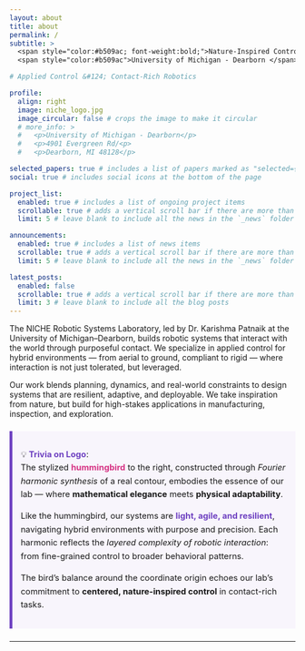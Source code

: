 ```yaml
---
layout: about
title: about
permalink: /
subtitle: >
  <span style="color:#b509ac; font-weight:bold;">Nature-Inspired Control of Hybrid Environment Robotic Systems </span> <br>
  <span style="color:#b509ac">University of Michigan - Dearborn </span> <br>

# Applied Control &#124; Contact-Rich Robotics

profile:
  align: right
  image: niche_logo.jpg
  image_circular: false # crops the image to make it circular
  # more_info: >
  #   <p>University of Michigan - Dearborn</p>
  #   <p>4901 Evergreen Rd/<p>
  #   <p>Dearborn, MI 48128</p>

selected_papers: true # includes a list of papers marked as "selected={true}"
social: true # includes social icons at the bottom of the page

project_list:
  enabled: true # includes a list of ongoing project items
  scrollable: true # adds a vertical scroll bar if there are more than 3 news items
  limit: 5 # leave blank to include all the news in the `_news` folder

announcements:
  enabled: true # includes a list of news items
  scrollable: true # adds a vertical scroll bar if there are more than 3 news items
  limit: 5 # leave blank to include all the news in the `_news` folder

latest_posts:
  enabled: false
  scrollable: true # adds a vertical scroll bar if there are more than 3 new posts items
  limit: 3 # leave blank to include all the blog posts
---
```


The NICHE Robotic Systems Laboratory, led by Dr. Karishma Patnaik at the University of Michigan–Dearborn, builds robotic systems that interact with the world through purposeful contact. We specialize in applied control for hybrid environments — from aerial to ground, compliant to rigid — where interaction is not just tolerated, but leveraged.

Our work blends planning, dynamics, and real-world constraints to design systems that are resilient, adaptive, and deployable. We take inspiration from nature, but build for high-stakes applications in manufacturing, inspection, and exploration.

<div style="border-left: 5px solid #6f42c1; padding: 1em; background-color: #f8f5fc; margin: 1.5em 0; font-size: 1.05em; line-height: 1.6em;">

💡 <strong style="color:#6f42c1;">Trivia on Logo</strong>:  
The stylized <span style="color:#d63384;"><strong>hummingbird</strong></span> to the right, constructed through <em>Fourier harmonic synthesis</em> of a real contour, embodies the essence of our lab — where <strong>mathematical elegance</strong> meets <strong>physical adaptability</strong>.

Like the hummingbird, our systems are <span style="color:#6f42c1;"><strong>light, agile, and resilient</strong></span>, navigating hybrid environments with purpose and precision. Each harmonic reflects the <em>layered complexity of robotic interaction</em>: from fine-grained control to broader behavioral patterns.

The bird’s balance around the coordinate origin echoes our lab’s commitment to <strong>centered, nature-inspired control</strong> in contact-rich tasks.

</div>


---

<!-- ### research areas 

- Design and control strategies that emphasize <span style="color:#b509ac">resilience</span> and <span style="color:#b509ac">robustness</span>
- <span style="color:#b509ac">Safe environment interaction</span> using compliance
- Deployable solutions for <span style="color:#b509ac">small embedded systems</span>
- Target platforms are <span style="color:#b509ac">aerial robots, manipulators and aerial manipulators</span> -->

<!-- --- -->

<!-- ### ongoing projects
 
- <span style="color:#0076df"><strong>FlexMan</strong></span> – A vision-guided robotic manipulator system for dynamic, flexible manufacturing

--- -->

<!-- ### Learn more

- 🔬 [Explore Our Research](/projects/)
- 👩‍💻 [Meet the Team](/people/)
- 📚 [View Publications](/publications/)
- ✉️ [Get in Touch](/contact/) -->